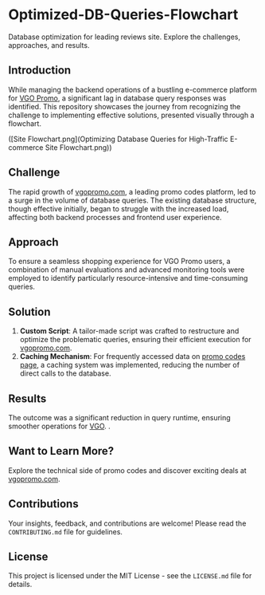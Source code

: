 # Optimized-DB-Queries-Flowchart
Database optimization for leading reviews site. Explore the challenges, approaches, and results.
## Introduction
While managing the backend operations of a bustling e-commerce platform for [VGO Promo](https://www.vgopromo.com), a significant lag in database query responses was identified. This repository showcases the journey from recognizing the challenge to implementing effective solutions, presented visually through a flowchart.

([Site Flowchart.png](Optimizing Database Queries for High-Traffic E-commerce Site Flowchart.png))

## Challenge
The rapid growth of [vgopromo.com](https://www.vgopromo.com), a leading promo codes platform, led to a surge in the volume of database queries. The existing database structure, though effective initially, began to struggle with the increased load, affecting both backend processes and frontend user experience.

## Approach
To ensure a seamless shopping experience for VGO Promo users, a combination of manual evaluations and advanced monitoring tools were employed to identify particularly resource-intensive and time-consuming queries.

## Solution
1. **Custom Script**: A tailor-made script was crafted to restructure and optimize the problematic queries, ensuring their efficient execution for [vgopromo.com](https://www.vgopromo.com).
2. **Caching Mechanism**: For frequently accessed data on [promo codes page](https://www.vgopromo.com/codes/), a caching system was implemented, reducing the number of direct calls to the database.

## Results
The outcome was a significant reduction in query runtime, ensuring smoother operations for [VGO](https://www.vgopromo.com).
.
## Want to Learn More?
Explore the technical side of promo codes and discover exciting deals at [vgopromo.com](https://www.vgopromo.com).

## Contributions
Your insights, feedback, and contributions are welcome! Please read the `CONTRIBUTING.md` file for guidelines.

## License
This project is licensed under the MIT License - see the `LICENSE.md` file for details.
